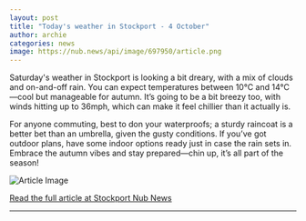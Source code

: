 ```yaml
---
layout: post
title: "Today's weather in Stockport - 4 October"
author: archie
categories: news
image: https://nub.news/api/image/697950/article.png
---
```

Saturday's weather in Stockport is looking a bit dreary, with a mix of clouds and on-and-off rain. You can expect temperatures between 10°C and 14°C—cool but manageable for autumn. It’s going to be a bit breezy too, with winds hitting up to 36mph, which can make it feel chillier than it actually is. 

For anyone commuting, best to don your waterproofs; a sturdy raincoat is a better bet than an umbrella, given the gusty conditions. If you’ve got outdoor plans, have some indoor options ready just in case the rain sets in. Embrace the autumn vibes and stay prepared—chin up, it’s all part of the season!

![Article Image](https://nub.news/api/image/697950/article.png)

[Read the full article at Stockport Nub News](https://stockport.nub.news/news/weather-news/todays-weather-in-stockport-4-october-274229)

---
